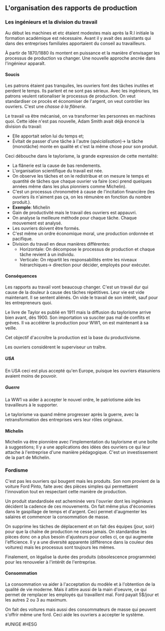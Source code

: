 ## L'organisation des rapports de production
### Les ingénieurs et la division du travail
Au début les machines et etc étaient modestes mais après la R.I initiale la formation académique est nécessaire. Avant il y avait des assistants qui dans des entreprises familiales apportaient du conseil au travailleurs.

À partir de 1870/1880 ils montent en puissance et la manière d'envisager les processus de production va changer. Une nouvelle approche ancrée dans l'ingénieur apparaît. 
#### Soucis
Les patrons étaient pas tranquiles, les ouvriers font des tâches inutiles et perdent le temps. Ils parlent et ne sont pas sérieux. Avec les ingénieurs, les patrons veulent rationaliser le processus de production. On veut standardiser ce procès et économiser de l'argent, on veut contrôler les ouvriers. C'est une *chasse à la flânerie*.

Le travail va être mécanisé, on va transformer les personnes en machines quoi. Cette idée n'est pas nouvelle, Adam Smith avait déjà énoncé la division du travail:
- Elle apportait selon lui du temps et;
- Évitait de passer d'une tâche à l'autre (*spécialisation*)-> la tâche (monotâche) monte en qualité et c'est la même chose pour son produit.

Ceci débouche dans le taylorisme, la grande expression de cette mentalité:
- La flânerie est la cause de bas rendements.
- L'organisation scientifique du travail est née.
- On observe les tâches et on le redistribue et on mesure le temps et quantité de tâches que chaque ouvrier va faire (ceci prend quelques années même dans les plus pionniers comme Michelin).
- C'est un processus chronométré à cause de l'incitation financière (les ouvriers ils n'aiment pas ça, on les rémunère en fonction du nombre produit.).
- **Exemple**: Michelin
- Gain de productivité mais le travail des ouvriers est appauvri.
- On analyse la meilleure méthode pour chaque tâche. Chaque mouvement est analysé.
- Les ouvriers doivent être formés.
- C'est même un ordre économique moral, une production ordonnée et pacifique.
- Division du travail en deux manières différentes:
	- Horizontale: On décompose le processus de production et chaque tâche revient à un individu.
	- Verticale: On répartit les responsabilités entre les niveaux hiérarchiques-> direction pour décider, employés pour exécuter.
#### Conséquences
Les rapports au travail vont beaucoup changer. C'est un travail dur qui cause de la douleur à cause des tâches répétitives. Leur vie est vide maintenant. Il se sentent aliénés. On vide le travail de son intérêt, sauf pour les entrepreneurs quoi.

Le livre de Taylor es publié en 1911 mais la diffusion du taylorisme arrive bien avant, dès 1900. Son importation va susciter pas mal de conflits et gréves. Il va accélérer la production pour WW1, on est maintenant à sa veille.

Cet objectif d'accroître la production est la base du productivisme.

Les ouvriers considèrent le superviseur un traître.
##### USA
En USA ceci est plus accepté qu'en Europe, puisque les ouvriers étasuniens avaient moins de pouvoir.
##### Guerre
La WW1 va aider à accepter le nouvel ordre, le patriotisme aide les travailleurs à le supporter.

Le taylorisme va quand même progresser après la guerre, avec la retransformation des entreprises vers leur rôles originaux. 
#### Michelin
Michelin va être pionnière avec l'implementation du taylorisme et une boîte à suggestions; Il y a une applications des idées des ouvriers ce qui leur attache à l'entreprise d'une manière pédagogique. C'est un investissement de la part de Michelin.
### Fordisme
C'est pas les ouvriers qui bougent mais les produits. Son nom provient de la voiture Ford Pinto, faite avec des pièces simples qui permettaient l'innovation tout en respectant cette manière de production.

Un produit standardisée est acheminée vers l'ouvrier dont les ingénieurs décident la cadence de ces mouvements. On fait même plus d'économies dans le gaspillage de temps et d'argent. Ceci permet d'augmenter les salaires et commencer la consommation de masse.

On supprime les tâches de déplacement et on fait des équipes (jour, soir) pour que la chaîne de production ne cesse jamais. On standardise les pièces donc on a plus besoin d'ajusteurs pour celles ci, ce qui augmente l'efficience. Il y a une diversité apparente (différence dans la couleur des voitures) mais les processus sont toujours les mêmes.

Finalement, on légalise la durée des produits (obsolescence programmée) pour les renouveler à l'intérêt de l'entreprise.
#### Consommation
La consommation va aider à l'acceptation du modèle et à l'obtention de la qualité de vie moderne. Mais il attire aussi de la main d'oeuvre, ce qui permet de remplacer les employés qui travaillent mal. Ford payait 5$/jour et les autres 2 ou 3 au maximum.

On fait des voitures mais aussi des consommateurs de masse qui peuvent s'offrir même une ford. Ceci aide les ouvriers a accepter le système.

#UNIGE #HESG 